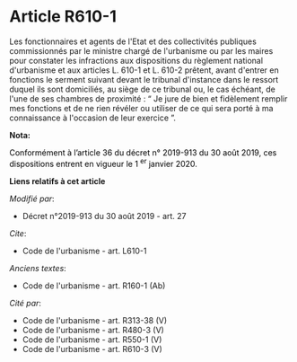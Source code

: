 # Article R610-1

Les fonctionnaires et agents de l'Etat et des collectivités publiques commissionnés par le ministre chargé de l'urbanisme ou
par les maires pour constater les infractions aux dispositions du règlement national d'urbanisme et aux articles L. 610-1 et
L. 610-2  prêtent, avant d'entrer en fonctions le serment suivant devant le tribunal d'instance dans le ressort duquel ils
sont domiciliés, au siège de ce tribunal ou, le cas échéant, de l'une de ses chambres de proximité : “ Je jure de bien et
fidèlement remplir mes fonctions et de ne rien révéler ou utiliser de ce qui sera porté à ma connaissance à l'occasion de
leur exercice ”.

**Nota:**

<font color="black">Conformément à l’article 36 du décret n° 2019-913 du 30 août 2019, ces dispositions entrent en vigueur le
1
    <sup>er</sup> janvier 2020.</font>

**Liens relatifs à cet article**

_Modifié par_:

  - Décret n°2019-913 du 30 août 2019 - art. 27

_Cite_:

  - Code de l'urbanisme - art. L610-1

_Anciens textes_:

  - Code de l'urbanisme - art. R160-1 (Ab)

_Cité par_:

  - Code de l'urbanisme - art. R313-38 (V)
  - Code de l'urbanisme - art. R480-3 (V)
  - Code de l'urbanisme - art. R550-1 (V)
  - Code de l'urbanisme - art. R610-3 (V)
